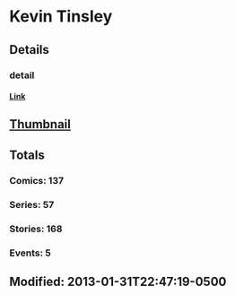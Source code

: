 # Kevin  Tinsley 
## Details
### detail
#### [Link](http://marvel.com/comics/creators/1917/kevin_tinsley?utm_campaign=apiRef&utm_source=225578a89fc76f3d20fbffda5d17a88d)
## [Thumbnail](http://i.annihil.us/u/prod/marvel/i/mg/a/00/4bb4fd39c9458.jpg)
## Totals
### Comics: 137
### Series: 57
### Stories: 168
### Events: 5
## Modified: 2013-01-31T22:47:19-0500